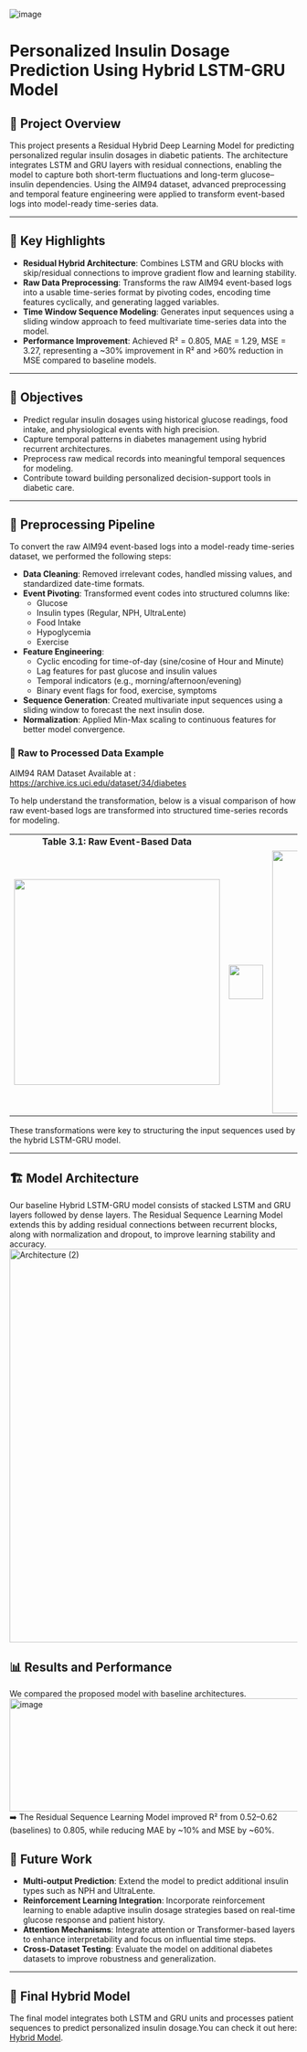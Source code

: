 ![image](https://github.com/user-attachments/assets/cb878e26-ad5a-4d3d-bb03-73e74a0437f5)
# Personalized Insulin Dosage Prediction Using Hybrid LSTM-GRU Model

## 🧠 Project Overview

This project presents a Residual Hybrid Deep Learning Model for predicting personalized regular insulin dosages in diabetic patients. The architecture integrates LSTM and GRU layers with residual connections, enabling the model to capture both short-term fluctuations and long-term glucose–insulin dependencies. Using the AIM94 dataset, advanced preprocessing and temporal feature engineering were applied to transform event-based logs into model-ready time-series data.

---

## 🔑 Key Highlights

- **Residual Hybrid Architecture**: Combines LSTM and GRU blocks with skip/residual connections to improve gradient flow and learning stability.
- **Raw Data Preprocessing**: Transforms the raw AIM94 event-based logs into a usable time-series format by pivoting codes, encoding time features cyclically, and generating lagged variables.
- **Time Window Sequence Modeling**: Generates input sequences using a sliding window approach to feed multivariate time-series data into the model.
- **Performance Improvement**: Achieved R² = 0.805, MAE = 1.29, MSE = 3.27, representing a ~30% improvement in R² and >60% reduction in MSE compared to baseline models.

---

## 🎯 Objectives

- Predict regular insulin dosages using historical glucose readings, food intake, and physiological events with high precision.
- Capture temporal patterns in diabetes management using hybrid recurrent architectures.
- Preprocess raw medical records into meaningful temporal sequences for modeling.
- Contribute toward building personalized decision-support tools in diabetic care.

---
## 🧪 Preprocessing Pipeline

To convert the raw AIM94 event-based logs into a model-ready time-series dataset, we performed the following steps:

- **Data Cleaning**: Removed irrelevant codes, handled missing values, and standardized date-time formats.
- **Event Pivoting**: Transformed event codes into structured columns like:
  - Glucose
  - Insulin types (Regular, NPH, UltraLente)
  - Food Intake
  - Hypoglycemia
  - Exercise
- **Feature Engineering**:
  - Cyclic encoding for time-of-day (sine/cosine of Hour and Minute)
  - Lag features for past glucose and insulin values
  - Temporal indicators (e.g., morning/afternoon/evening)
  - Binary event flags for food, exercise, symptoms
- **Sequence Generation**: Created multivariate input sequences using a sliding window to forecast the next insulin dose.
- **Normalization**: Applied Min-Max scaling to continuous features for better model convergence.

### 🔁 Raw to Processed Data Example
AIM94 RAM Dataset Available at : https://archive.ics.uci.edu/dataset/34/diabetes

To help understand the transformation, below is a visual comparison of how raw event-based logs are transformed into structured time-series records for modeling.

<div align="center">

<table>
  <tr>
    <td align="center"><strong>Table 3.1: Raw Event-Based Data</strong></td>
    <td></td>
    <td align="center"><strong>Table 3.2: Processed Time-Series Data</strong></td>
  </tr>
  <tr>
    <td><img src="https://github.com/user-attachments/assets/a9ff9fd5-4cda-4f1f-901e-230de855933a" width="360"/></td>
    <td align="center" style="vertical-align: middle;">
      <img src="https://e7.pngegg.com/pngimages/856/761/png-clipart-arrow-free-content-arrow-pointing-left-angle-rectangle.png" width="60"/>
    </td>
    <td><img src="https://github.com/user-attachments/assets/d4b6eccb-2697-4c4d-9821-d0f557c649aa" width="460"/></td>
  </tr>
</table>

</div>

These transformations were key to structuring the input sequences used by the hybrid LSTM-GRU model.


---

## 🏗️ Model Architecture

Our baseline Hybrid LSTM-GRU model consists of stacked LSTM and GRU layers followed by dense layers. The Residual Sequence Learning Model extends this by adding residual connections between recurrent blocks, along with normalization and dropout, to improve learning stability and accuracy.
<img width="971" height="689" alt="Architecture (2)" src="https://github.com/user-attachments/assets/d1efc10b-dec6-485b-b0f4-0d28330fc2f6" />

## 📊 Results and Performance
We compared the proposed model with baseline architectures.
<img width="655" height="198" alt="image" src="https://github.com/user-attachments/assets/49db5e3c-e6e3-4701-a86c-172c51c03765" />
➡️ The Residual Sequence Learning Model improved R² from 0.52–0.62 (baselines) to 0.805, while reducing MAE by ~10% and MSE by ~60%.



## 🔭 Future Work

- **Multi-output Prediction**: Extend the model to predict additional insulin types such as NPH and UltraLente.
- **Reinforcement Learning Integration**: Incorporate reinforcement learning to enable adaptive insulin dosage strategies based on real-time glucose response and patient history.
- **Attention Mechanisms**: Integrate attention or Transformer-based layers to enhance interpretability and focus on influential time steps.
- **Cross-Dataset Testing**: Evaluate the model on additional diabetes datasets to improve robustness and generalization.

---

## 📌 Final Hybrid Model

The final model integrates both LSTM and GRU units and processes patient sequences to predict personalized insulin dosage.You can check it out here:
[Hybrid Model](https://drive.google.com/file/d/10JspsXdBGk9TsfWnc3f7zO8Rk5nA15hW/view?usp=sharing).


